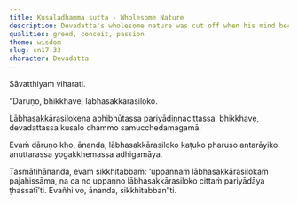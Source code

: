```yaml
---
title: Kusaladhamma sutta - Wholesome Nature
description: Devadatta's wholesome nature was cut off when his mind became obsessed with acquisitions, respect, and popularity.
qualities: greed, conceit, passion
theme: wisdom
slug: sn17.33
character: Devadatta
---
```


Sāvatthiyaṁ viharati.

“Dāruṇo, bhikkhave, lābhasakkārasiloko.

Lābhasakkārasilokena abhibhūtassa pariyādiṇṇacittassa, bhikkhave, devadattassa kusalo dhammo samucchedamagamā.

Evaṁ dāruṇo kho, ānanda, lābhasakkārasiloko kaṭuko pharuso antarāyiko anuttarassa yogakkhemassa adhigamāya.

Tasmātihānanda, evaṁ sikkhitabbaṁ: ‘uppannaṁ lābhasakkārasilokaṁ pajahissāma, na ca no uppanno lābhasakkārasiloko cittaṁ pariyādāya ṭhassatī’ti. Evañhi vo, ānanda, sikkhitabban”ti.